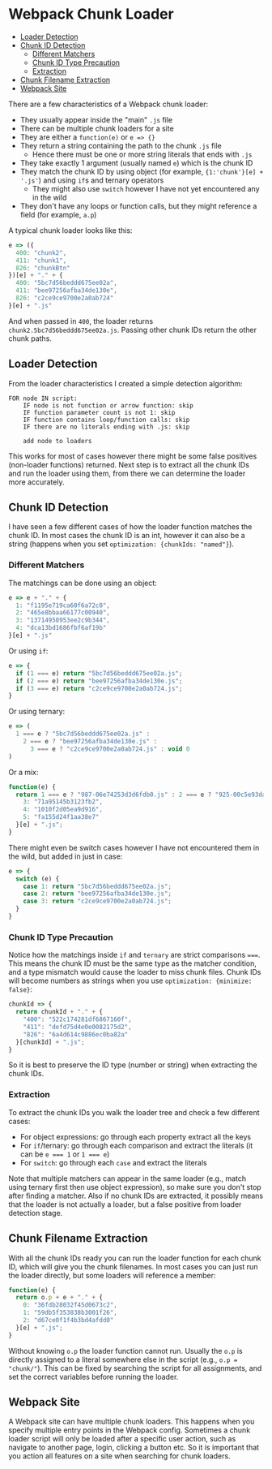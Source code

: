 # Webpack Chunk Loader

- [Loader Detection](#loader-detection)
- [Chunk ID Detection](#chunk-id-detection)
  - [Different Matchers](#different-matchers)
  - [Chunk ID Type Precaution](#chunk-id-type-precaution)
  - [Extraction](#extraction)
- [Chunk Filename Extraction](#chunk-filename-extraction)
- [Webpack Site](#webpack-site)

There are a few characteristics of a Webpack chunk loader:
- They usually appear inside the "main" `.js` file
- There can be multiple chunk loaders for a site
- They are either a `function(e)` or `e => {}`
- They return a string containing the path to the chunk `.js` file
  - Hence there must be one or more string literals that ends with `.js`
- They take exactly 1 argument (usually named `e`) which is the chunk ID
- They match the chunk ID by using object (for example, `{1:'chunk'}[e] + '.js'`) and using `if`s and ternary operators
  - They might also use `switch` however I have not yet encountered any in the wild
- They don't have any loops or function calls, but they might reference a field (for example, `a.p`)

A typical chunk loader looks like this:
```js
e => ({
  400: "chunk2",
  411: "chunk1",
  826: "chunkBtn"
})[e] + "." + {
  400: "5bc7d56beddd675ee02a",
  411: "bee97256afba34de130e",
  826: "c2ce9ce9700e2a0ab724"
}[e] + ".js"
```
And when passed in `400`, the loader returns `chunk2.5bc7d56beddd675ee02a.js`. Passing other chunk IDs return the other chunk paths.

## Loader Detection
From the loader characteristics I created a simple detection algorithm:
```
FOR node IN script:
    IF node is not function or arrow function: skip
    IF function parameter count is not 1: skip
    IF function contains loop/function calls: skip
    IF there are no literals ending with .js: skip

    add node to loaders
```
This works for most of cases however there might be some false positives (non-loader functions) returned. Next step is to extract all the chunk IDs and run the loader using them, from there we can determine the loader more accurately.

## Chunk ID Detection
I have seen a few different cases of how the loader function matches the chunk ID. In most cases the chunk ID is an int, however it can also be a string (happens when you set `optimization: {chunkIds: "named"}`).

### Different Matchers
The matchings can be done using an object:
```js
e => e + "." + {
  1: "f1195e719ca60f6a72c0",
  2: "465e8bbaa66177c00940",
  3: "13714958953ee2c9b344",
  4: "dca13bd1686fbf6af19b"
}[e] + ".js"
```
Or using `if`:
```js
e => {
  if (1 === e) return "5bc7d56beddd675ee02a.js";
  if (2 === e) return "bee97256afba34de130e.js";
  if (3 === e) return "c2ce9ce9700e2a0ab724.js";
}
```
Or using ternary:
```js
e => (
  1 === e ? "5bc7d56beddd675ee02a.js" :
    2 === e ? "bee97256afba34de130e.js" :
      3 === e ? "c2ce9ce9700e2a0ab724.js" : void 0
)
```
Or a mix:
```js
function(e) {
  return 1 === e ? "987-06e74253d3d6fdb0.js" : 2 === e ? "925-00c5e93da9c24f8c.js" : "" + e + "." + {
    3: "71a95145b3123fb2",
    4: "1010f2d05ea9d916",
    5: "fa155d24f1aa38e7"
  }[e] + ".js";
}
```
There might even be switch cases however I have not encountered them in the wild, but added in just in case:
```js
e => {
  switch (e) {
    case 1: return "5bc7d56beddd675ee02a.js";
    case 2: return "bee97256afba34de130e.js";
    case 3: return "c2ce9ce9700e2a0ab724.js";
  }
}
```

### Chunk ID Type Precaution
Notice how the matchings inside `if` and `ternary` are strict comparisons `===`. This means the chunk ID must be the same type as the matcher condition, and a type mismatch would cause the loader to miss chunk files. Chunk IDs will become numbers as strings when you use `optimization: {minimize: false}`:
```js
chunkId => {
  return chunkId + "." + {
    "400": "522c174281df6867160f",
    "411": "defd75d4e0e0082175d2",
    "826": "6a4d614c9886ec0ba82a"
  }[chunkId] + ".js";
}
```
So it is best to preserve the ID type (number or string) when extracting the chunk IDs.

### Extraction
To extract the chunk IDs you walk the loader tree and check a few different cases:
- For object expressions: go through each property extract all the keys
- For `if`/ternary: go through each comparison and extract the literals (it can be `e === 1` or `1 === e`)
- For `switch`: go through each `case` and extract the literals

Note that multiple matchers can appear in the same loader (e.g., match using ternary first then use object expression), so make sure you don't stop after finding a matcher. Also if no chunk IDs are extracted, it possibly means that the loader is not actually a loader, but a false positive from loader detection stage.

## Chunk Filename Extraction
With all the chunk IDs ready you can run the loader function for each chunk ID, which will give you the chunk filenames. In most cases you can just run the loader directly, but some loaders will reference a member:
```js
function(e) {
  return o.p + e + "." + {
    0: "36fdb28032f45d0673c2",
    1: "59db5f353838b3001f26",
    2: "d67ce0f1f4b3bd4afdd0"
  }[e] + ".js";
}
```
Without knowing `o.p` the loader function cannot run. Usually the `o.p` is directly assigned to a literal somewhere else in the script (e.g., `o.p = "chunk/"`). This can be fixed by searching the script for all assignments, and set the correct variables before running the loader.

## Webpack Site
A Webpack site can have multiple chunk loaders. This happens when you specify multiple entry points in the Webpack config. Sometimes a chunk loader script will only be loaded after a specific user action, such as navigate to another page, login, clicking a button etc. So it is important that you action all features on a site when searching for chunk loaders.
